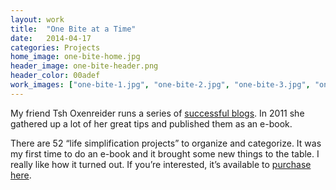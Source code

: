 ```yaml
---
layout: work
title:  "One Bite at a Time"
date:   2014-04-17
categories: Projects
home_image: one-bite-home.jpg
header_image: one-bite-header.png
header_color: 00adef
work_images: ["one-bite-1.jpg", "one-bite-2.jpg", "one-bite-3.jpg", "one-bite-4.jpg", "one-bite-5.jpg"]
---
```


My friend Tsh Oxenreider runs a series of <a href="http://www.simplelivingmedia.com/">successful blogs</a>. In 2011 she gathered up a lot of her great tips and published them as an e-book.

There are 52 &ldquo;life simplification projects&rdquo; to organize and categorize. It was my first time to do an e-book and it brought some new things to the table. I really like how it turned out. If you&rsquo;re interested, it&rsquo;s available to <a href="http://52bites.com/">purchase here</a>.